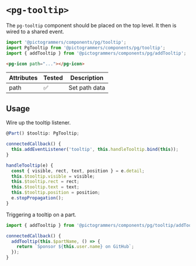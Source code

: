# `<pg-tooltip>`

The `pg-tooltip` component should be placed on the top level. It then is wired to a shared event.

```typescript
import '@pictogrammers/components/pg/tooltip';
import PgTooltip from '@pictogrammers/components/pg/tooltip';
import { addTooltip } from '@pictogrammers/components/pg/addTooltip';
```

```html
<pg-icon path="..."></pg-icon>
```

| Attributes | Tested   | Description |
| ---------- | -------- | ----------- |
| path       | &#x2705; | Set path data |


## Usage

Wire up the tooltip listener.

```javascript
@Part() $tooltip: PgTooltip;

connectedCallback() {
  this.addEventListener('tooltip', this.handleTooltip.bind(this));
}

handleTooltip(e) {
  const { visible, rect, text, position } = e.detail;
  this.$tooltip.visible = visible;
  this.$tooltip.rect = rect;
  this.$tooltip.text = text;
  this.$tooltip.position = position;
  e.stopPropagation();
}
```

Triggering a tooltip on a part.

```javascript
import { addTooltip } from '@pictogrammers/components/pg/tooltip/addTooltip';

connectedCallback() {
  addTooltip(this.$partName, () => {
    return `Sponsor ${this.user.name} on GitHub`;
  });
}
```